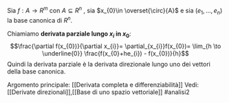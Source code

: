 Sia $f: A \to R^{m}$ con $A \subseteq R^{n}$ , sia $x_{0}\in \overset{\circ}{A}$ e sia $(e_{1},\ldots,e_{n})$ la base canonica di $R^{n}$.

Chiamiamo **derivata parziale lungo $x_{i}$  in $x_0$**:$$\frac{\partial f(x_{0})}{\partial x_{i}}= \partial_{x_{i}}f(x_{0})= \lim_{h \to \underline{0}} \frac{f(x_{0}+he_{i}) - f(x_{0})}{h}$$
Quindi la derivata parziale è la derivata direzionale lungo uno dei vettori della base canonica.

Argomento principale: [[Derivata completa e differenziabilità]]
Vedi: [[Derivate direzionali]],[[Base di uno spazio vettoriale]]
#analisi2 